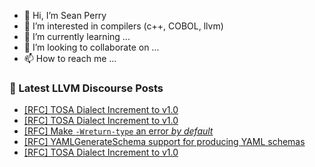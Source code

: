 - 👋 Hi, I’m Sean Perry
- 👀 I’m interested in compilers (c++, COBOL, llvm)
- 🌱 I’m currently learning ...
- 💞️ I’m looking to collaborate on ...
- 📫 How to reach me ...

<!---
s66perry/s66perry is a ✨ special ✨ repository because its `README.md` (this file) appears on your GitHub profile.
You can click the Preview link to take a look at your changes.
--->
### 📕 Latest LLVM Discourse Posts

<!-- DISCOURSE-LLVM:START -->
- [[RFC] TOSA Dialect Increment to v1.0](https://discourse.llvm.org/t/rfc-tosa-dialect-increment-to-v1-0/83708#post_11)
- [[RFC] TOSA Dialect Increment to v1.0](https://discourse.llvm.org/t/rfc-tosa-dialect-increment-to-v1-0/83708#post_10)
- [[RFC] Make `-Wreturn-type` an error *by default*](https://discourse.llvm.org/t/rfc-make-wreturn-type-an-error-by-default/85775#post_5)
- [[RFC] YAMLGenerateSchema support for producing YAML schemas](https://discourse.llvm.org/t/rfc-yamlgenerateschema-support-for-producing-yaml-schemas/85846#post_2)
- [[RFC] TOSA Dialect Increment to v1.0](https://discourse.llvm.org/t/rfc-tosa-dialect-increment-to-v1-0/83708#post_9)
<!-- DISCOURSE-LLVM:END -->

